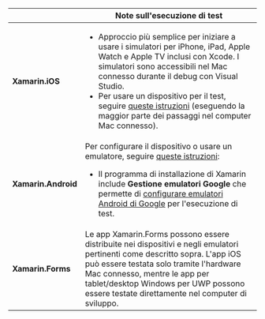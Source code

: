 ||Note sull'esecuzione di test|
|---|---|
|**Xamarin.iOS**|<ul><li>Approccio più semplice per iniziare a usare i simulatori per iPhone, iPad, Apple Watch e Apple TV inclusi con Xcode. I simulatori sono accessibili nel Mac connesso durante il debug con Visual Studio.</li> <li>Per usare un dispositivo per il test, seguire <a href="~/ios/get-started/installation/device-provisioning/index.md">queste istruzioni</a> (eseguendo la maggior parte dei passaggi nel computer Mac connesso).</li></ul>|
|**Xamarin.Android**|Per configurare il dispositivo o usare un emulatore, seguire <a href="~/android/get-started/installation/set-up-device-for-development.md">queste istruzioni</a>: <ul><li>Il programma di installazione di Xamarin include <b>Gestione emulatori Google</b> che permette di <a href="~/android/deploy-test/debugging/android-sdk-emulator/index.md">configurare emulatori Android di Google</a> per l'esecuzione di test.</li></ul>|
|**Xamarin.Forms**|Le app Xamarin.Forms possono essere distribuite nei dispositivi e negli emulatori pertinenti come descritto sopra. L'app iOS può essere testata solo tramite l'hardware Mac connesso, mentre le app per tablet/desktop Windows per UWP possono essere testate direttamente nel computer di sviluppo.|
